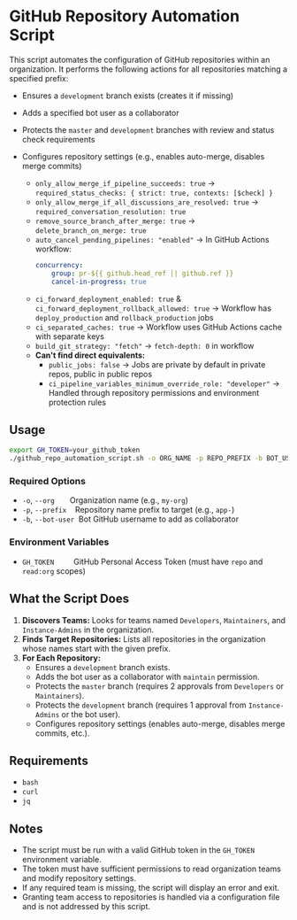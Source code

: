 # GitHub Repository Automation Script

This script automates the configuration of GitHub repositories within an organization. It performs the following actions for all repositories matching a specified prefix:

- Ensures a `development` branch exists (creates it if missing)
- Adds a specified bot user as a collaborator
- Protects the `master` and `development` branches with review and status check requirements
- Configures repository settings (e.g., enables auto-merge, disables merge commits)

	- `only_allow_merge_if_pipeline_succeeds: true` → `required_status_checks: { strict: true, contexts: [$check] }`
	- `only_allow_merge_if_all_discussions_are_resolved: true` → `required_conversation_resolution: true`
	- `remove_source_branch_after_merge: true` → `delete_branch_on_merge: true`
	- `auto_cancel_pending_pipelines: "enabled"` → In GitHub Actions workflow:
		```yaml
		concurrency:
			group: pr-${{ github.head_ref || github.ref }}
			cancel-in-progress: true
		```
	- `ci_forward_deployment_enabled: true` & `ci_forward_deployment_rollback_allowed: true` → Workflow has `deploy_production` and `rollback_production` jobs
	- `ci_separated_caches: true` → Workflow uses GitHub Actions cache with separate keys
	- `build_git_strategy: "fetch"` → `fetch-depth: 0` in workflow
	- **Can't find direct equivalents:**
		- `public_jobs: false` → Jobs are private by default in private repos, public in public repos
		- `ci_pipeline_variables_minimum_override_role: "developer"` → Handled through repository permissions and environment protection rules

## Usage

```sh
export GH_TOKEN=your_github_token
./github_repo_automation_script.sh -o ORG_NAME -p REPO_PREFIX -b BOT_USER
```

### Required Options

- `-o`, `--org` &nbsp;&nbsp;&nbsp;&nbsp;&nbsp;&nbsp;Organization name (e.g., `my-org`)
- `-p`, `--prefix` &nbsp;&nbsp;&nbsp;Repository name prefix to target (e.g., `app-`)
- `-b`, `--bot-user` &nbsp;Bot GitHub username to add as collaborator

### Environment Variables

- `GH_TOKEN` &nbsp;&nbsp;&nbsp;&nbsp;&nbsp;&nbsp;&nbsp;&nbsp;GitHub Personal Access Token (must have `repo` and `read:org` scopes)

## What the Script Does

1. **Discovers Teams:** Looks for teams named `Developers`, `Maintainers`, and `Instance-Admins` in the organization.
2. **Finds Target Repositories:** Lists all repositories in the organization whose names start with the given prefix.
3. **For Each Repository:**
	- Ensures a `development` branch exists.
	- Adds the bot user as a collaborator with `maintain` permission.
	- Protects the `master` branch (requires 2 approvals from `Developers` or `Maintainers`).
	- Protects the `development` branch (requires 1 approval from `Instance-Admins` or the bot user).
	- Configures repository settings (enables auto-merge, disables merge commits, etc.).

## Requirements

- `bash`
- `curl`
- `jq`

## Notes

- The script must be run with a valid GitHub token in the `GH_TOKEN` environment variable.
- The token must have sufficient permissions to read organization teams and modify repository settings.
- If any required team is missing, the script will display an error and exit.
- Granting team access to repositories is handled via a configuration file and is not addressed by this script.
